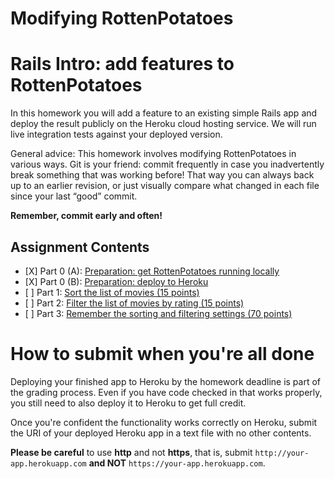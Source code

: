 Modifying RottenPotatoes
========================

# Rails Intro: add features to RottenPotatoes

In this homework you will add a feature to an existing simple Rails app
and deploy the result publicly on the Heroku cloud hosting service. We
will run live integration tests against your deployed version. 

General advice:  This homework involves modifying RottenPotatoes in
various ways. Git is your friend: commit frequently in case you
inadvertently break something that was working before! That way you can
always back up to an earlier revision, or just visually compare what
changed in each file since your last “good” commit. 

**Remember, commit early and often!**

## Assignment Contents

* \[X\] Part 0 (A): [Preparation: get RottenPotatoes running locally](docs/part_0_A.md)
* \[X\] Part 0 (B): [Preparation: deploy to Heroku](docs/part_0_B.md)
* \[ \] Part 1: [Sort the list of movies (15 points)](docs/part_1.md)
* \[ \] Part 2: [Filter the list of movies by rating (15 points)](docs/part_2.md)
* \[ \] Part 3: [Remember the sorting and filtering settings (70 points)](docs/part_3.md)

# How to submit when you're all done

Deploying your finished app to Heroku by the homework deadline is part
of the grading process. Even if you have code checked in that works
properly, you still need to also deploy it to Heroku to get full
credit. 

Once you're confident the functionality works correctly on Heroku,
submit the 
URI of your deployed Heroku app in a text file with no other
contents. 

**Please be careful** to use **http** and not **https**, that is, 
submit `http://your-app.herokuapp.com` **and NOT**
`https://your-app.herokuapp.com`. 
